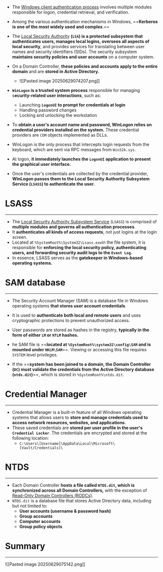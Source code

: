 - The [Windows client authentication process](https://docs.microsoft.com/en-us/windows-server/security/windows-authentication/credentials-processes-in-windows-authentication) involves multiple modules responsible for logon, credential retrieval, and verification.
- Among the various authentication mechanisms in Windows, ==**Kerberos is one of the most widely used and complex**.== 
- The [Local Security Authority](https://learn.microsoft.com/en-us/windows-server/security/credentials-protection-and-management/configuring-additional-lsa-protection) **(`LSA`) is a protected subsystem that authenticates users, manages local logins, oversees all aspects of local security**, and provides services for translating between user names and security identifiers (SIDs). The security subsystem **maintains security policies and user accounts** on a computer system.
- On a Domain Controller, **these policies and accounts apply to the entire domain** and are **stored in Active Directory.**
	- ![[Pasted image 20250629074207.png]]


- **`WinLogon` is a trusted system process** responsible for managing s**ecurity-related user interactions**, such as:
	- Launching **`LogonUI` to prompt for credentials at login**
	- Handling password changes
	- Locking and unlocking the workstation
- To **obtain a user's account name and password, WinLogon relies on credential providers installed on the system.** These credential providers are `COM` objects implemented as DLLs.
- WinLogon is the only process that intercepts login requests from the keyboard, which are sent via RPC messages from `Win32k.sys`. 
- At logon, **it immediately launches the `LogonUI` application to present the graphical user interface.** 
- Once the user's credentials are collected by the credential provider, **WinLogon passes them to the Local Security Authority Subsystem Service (`LSASS`) to authenticate the user.**

# LSASS
---
- The [Local Security Authority Subsystem Service](https://en.wikipedia.org/wiki/Local_Security_Authority_Subsystem_Service) (`LSASS`) is comprised of **multiple modules and governs all authentication processes**.
- It **authenticates all kinds of access requests**, not just logins at the login screen.
- Located at `%SystemRoot%\System32\Lsass.exe`in the file system, it is responsible for **enforcing the local security policy, authenticating users, and forwarding security audit logs to the `Event Log`.**
- In essence, LSASS serves as the **gatekeeper in Windows-based operating systems.**

# SAM database
---
- The Security Account Manager (SAM) is a database file in Windows operating systems **that stores user account credentials**. 
- It is used to **authenticate both local and remote users** and uses cryptographic protections to prevent unauthorized access. 
- User passwords are stored as hashes in the registry, **typically in the form of either `LM` or `NTLM` hashes.**
- he SAM file is ==**located at `%SystemRoot%\system32\config\SAM` and is mounted under `HKLM\SAM`**==. Viewing or accessing this file requires `SYSTEM` level privileges.

- If the ==**system has been joined to a domain, the Domain Controller (`DC`) must validate the credentials from the Active Directory database (`ntds.dit`)**==, which is stored in `%SystemRoot%\ntds.dit`.

# Credential Manager
---
- Credential Manager is a built-in feature of all Windows operating systems that allows users to **store and manage credentials used to access network resources, websites, and applications.** 
- These saved credentials are **stored per user profile in the user's `Credential Locker`**. The credentials are encrypted and stored at the following location:
	- `C:\Users\[Username]\AppData\Local\Microsoft\[Vault/Credentials]\`

# NTDS
---
- Each Domain Controller **hosts a file called `NTDS.dit`, which is synchronized across all Domain Controllers,** with the exception of [Read-Only Domain Controllers (RODCs)](https://docs.microsoft.com/en-us/windows/win32/ad/rodc-and-active-directory-schema).
- `NTDS.dit` is a database file that stores Active Directory data, including but not limited to:
	- **User accounts (username & password hash)**
	- **Group accounts**
	- **Computer accounts**
	- **Group policy objects**

# Summary
---
![[Pasted image 20250629075142.png]]